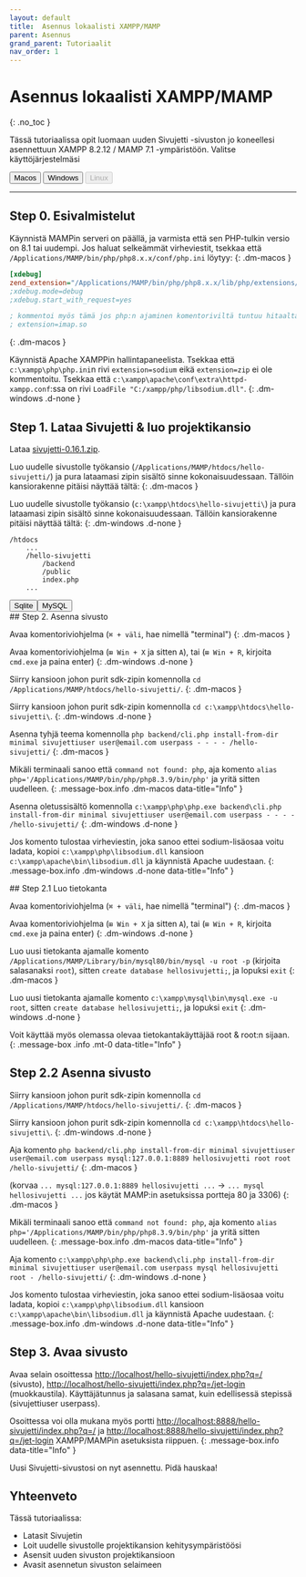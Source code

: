 ```yaml
---
layout: default
title:  Asennus lokaalisti XAMPP/MAMP
parent: Asennus
grand_parent: Tutoriaalit
nav_order: 1
---
```


# Asennus lokaalisti XAMPP/MAMP
{: .no_toc }

Tässä tutoriaalissa opit luomaan uuden Sivujetti -sivuston jo koneellesi asennettuun XAMPP 8.2.12 / MAMP 7.1 -ympäristöön. Valitse käyttöjärjestelmäsi

<div id="tutorial-os-selector" class="mb-6">
<button onclick="sivujettiDocs.showInstallationTutorialInstructionsFor(event, 'macos')" type="button" name="button" class="btn selected">Macos</button>
<button onclick="sivujettiDocs.showInstallationTutorialInstructionsFor(event, 'windows')" type="button" name="button" class="btn">Windows</button>
<button type="button" name="button" class="btn" disabled>Linux</button>
</div>

---

## Step 0. Esivalmistelut

Käynnistä MAMPin serveri on päällä, ja varmista että sen PHP-tulkin versio on 8.1 tai uudempi. Jos haluat selkeämmät virheviestit, tsekkaa että `/Applications/MAMP/bin/php/php8.x.x/conf/php.ini` löytyy:
{: .dm-macos }
```ini
[xdebug]
zend_extension="/Applications/MAMP/bin/php/php8.x.x/lib/php/extensions/no-debug-non-zts-yyyymmdd/xdebug.so"
;xdebug.mode=debug
;xdebug.start_with_request=yes

; kommentoi myös tämä jos php:n ajaminen komentoriviltä tuntuu hitaalta
; extension=imap.so
```
{: .dm-macos }

Käynnistä Apache XAMPPin hallintapaneelista. Tsekkaa että `c:\xampp\php\php.ini`n rivi `extension=sodium` eikä `extension=zip` ei ole kommentoitu. Tsekkaa että `c:\xampp\apache\conf\extra\httpd-xampp.conf`:ssa on rivi `LoadFile "C:/xampp/php/libsodium.dll"`.
{: .dm-windows .d-none }

## Step 1. Lataa Sivujetti & luo projektikansio

<span class="bg-highlight">Lataa</span> [sivujetti-0.16.1.zip](https://github.com/sivujetti/sivujetti/releases/download/sivujetti-0.16.1/sivujetti-0.16.1.zip).

<span class="bg-highlight">Luo</span> uudelle sivustolle työkansio (`/Applications/MAMP/htdocs/hello-sivujetti/`) ja <span class="bg-highlight">pura</span> lataamasi zipin sisältö sinne kokonaisuudessaan. Tällöin kansiorakenne pitäisi näyttää tältä:
{: .dm-macos }

<span class="bg-highlight dm-windows d-none">Luo</span> uudelle sivustolle työkansio (`c:\xampp\htdocs\hello-sivujetti\`) ja <span class="bg-highlight">pura</span> lataamasi zipin sisältö sinne kokonaisuudessaan. Tällöin kansiorakenne pitäisi näyttää tältä:
{: .dm-windows .d-none }
```
/htdocs
    ...
    /hello-sivujetti
        /backend
        /public
        index.php
    ...
```

<div class="tabs">
<button class="current">Sqlite</button><button>MySQL</button>
</div>
<div class="tabs-content">
<div markdown="1">
## Step 2. Asenna sivusto

<span class="bg-highlight">Avaa</span> komentoriviohjelma (`⌘ + väli`, hae nimellä "terminal")
{: .dm-macos }

<span class="bg-highlight">Avaa</span> komentoriviohjelma (`⊞ Win + X` ja sitten `A`), tai (`⊞ Win + R`, kirjoita `cmd.exe` ja paina enter)
{: .dm-windows .d-none }

<span class="bg-highlight">Siirry</span> kansioon johon purit sdk-zipin komennolla `cd /Applications/MAMP/htdocs/hello-sivujetti/`.
{: .dm-macos }

<span class="bg-highlight">Siirry</span> kansioon johon purit sdk-zipin komennolla `cd c:\xampp\htdocs\hello-sivujetti\`.
{: .dm-windows .d-none }

<span class="bg-highlight">Asenna</span> tyhjä teema komennolla `php backend/cli.php install-from-dir minimal sivujettiuser user@email.com userpass - - - - /hello-sivujetti/`
{: .dm-macos }

Mikäli terminaali sanoo että `command not found: php`, aja komento `alias php='/Applications/MAMP/bin/php/php8.3.9/bin/php'` ja yritä sitten uudelleen.
{: .message-box.info .dm-macos data-title="Info" }

<span class="bg-highlight">Asenna</span> oletussisältö komennolla `c:\xampp\php\php.exe backend\cli.php install-from-dir minimal sivujettiuser user@email.com userpass - - - - /hello-sivujetti/`
{: .dm-windows .d-none }

Jos komento tulostaa virheviestin, joka sanoo ettei sodium-lisäosaa voitu ladata, <span class="bg-highlight">kopioi</span> `c:\xampp\php\libsodium.dll` kansioon `c:\xampp\apache\bin\libsodium.dll` ja käynnistä Apache uudestaan.
{: .message-box.info .dm-windows .d-none data-title="Info" }
</div>
<div class="d-none" markdown="1">
## Step 2.1 Luo tietokanta

<span class="bg-highlight">Avaa</span> komentoriviohjelma (`⌘ + väli`, hae nimellä "terminal")
{: .dm-macos }

<span class="bg-highlight">Avaa</span> komentoriviohjelma (`⊞ Win + X` ja sitten `A`), tai (`⊞ Win + R`, kirjoita `cmd.exe` ja paina enter)
{: .dm-windows .d-none }

<span class="bg-highlight">Luo</span> uusi tietokanta ajamalle komento `/Applications/MAMP/Library/bin/mysql80/bin/mysql -u root -p` (kirjoita salasanaksi `root`), sitten `create database hellosivujetti;`, ja lopuksi `exit`
{: .dm-macos }

<span class="bg-highlight">Luo</span> uusi tietokanta ajamalle komento `c:\xampp\mysql\bin\mysql.exe -u root`, sitten `create database hellosivujetti;`, ja lopuksi `exit`
{: .dm-windows .d-none }

Voit käyttää myös olemassa olevaa tietokantakäyttäjää root & root:n sijaan.
{: .message-box .info .mt-0 data-title="Info" }

## Step 2.2 Asenna sivusto

<span class="bg-highlight">Siirry</span> kansioon johon purit sdk-zipin komennolla `cd /Applications/MAMP/htdocs/hello-sivujetti/`.
{: .dm-macos }

<span class="bg-highlight">Siirry</span> kansioon johon purit sdk-zipin komennolla `cd c:\xampp\htdocs\hello-sivujetti\`.
{: .dm-windows .d-none }

<span class="bg-highlight">Aja komento</span> `php backend/cli.php install-from-dir minimal sivujettiuser user@email.com userpass mysql:127.0.0.1:8889 hellosivujetti root root /hello-sivujetti/`
{: .dm-macos }

(korvaa `... mysql:127.0.0.1:8889 hellosivujetti ...` -> `... mysql hellosivujetti ...` jos käytät MAMP:in asetuksissa portteja 80 ja 3306)
{: .dm-macos }

Mikäli terminaali sanoo että `command not found: php`, aja komento `alias php='/Applications/MAMP/bin/php/php8.3.9/bin/php'` ja yritä sitten uudelleen.
{: .message-box.info .dm-macos data-title="Info" }

<span class="bg-highlight">Aja komento</span> `c:\xampp\php\php.exe backend\cli.php install-from-dir minimal sivujettiuser user@email.com userpass mysql hellosivujetti root - /hello-sivujetti/`
{: .dm-windows .d-none }

Jos komento tulostaa virheviestin, joka sanoo ettei sodium-lisäosaa voitu ladata, <span class="bg-highlight">kopioi</span> `c:\xampp\php\libsodium.dll` kansioon `c:\xampp\apache\bin\libsodium.dll` ja käynnistä Apache uudestaan.
{: .message-box.info .dm-windows .d-none data-title="Info" }
</div>
</div>

## Step 3. Avaa sivusto

<span class="bg-highlight">Avaa</span> selain osoittessa [http://localhost/hello-sivujetti/index.php?q=/](http://localhost/hello-sivujetti/index.php?q=/) (sivusto), [http://localhost/hello-sivujetti/index.php?q=/jet-login](http://localhost/hello-sivujetti/index.php?q=/jet-login) (muokkaustila). Käyttäjätunnus ja salasana samat, kuin edellisessä stepissä (sivujettiuser userpass).

Osoittessa voi olla mukana myös portti [http://localhost:8888/hello-sivujetti/index.php?q=/](http://localhost:8888/hello-sivujetti/index.php?q=/) ja [http://localhost:8888/hello-sivujetti/index.php?q=/jet-login](http://localhost:8888/hello-sivujetti/index.php?q=/jet-login) XAMPP/MAMPin asetuksista riippuen.
{: .message-box.info data-title="Info" }

Uusi Sivujetti-sivustosi on nyt asennettu. Pidä hauskaa!

## Yhteenveto

Tässä tutoriaalissa:

- Latasit Sivujetin
- Loit uudelle sivustolle projektikansion kehitysympäristöösi
- Asensit uuden sivuston projektikansioon
- Avasit asennetun sivuston selaimeen

<script src="/assets/js/sivujetti-docs.js"></script>
<script>sivujettiDocs.interactifyTabs()</script>

